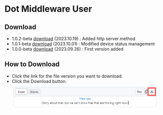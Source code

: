 # Dot Middleware User

## Download
- 1.0.2-beta <a href="dot-middleware-user-1.0.2-beta.zip">download</a> (2023.10.19) : Added http server method
- 1.0.1-beta <a href="dot-middleware-user-1.0.1-beta.zip">download</a> (2023.10.01) : Modified device status management
- 1.0.0-beta <a href="dot-middleware-user-1.0.0-beta.zip">download</a> (2023.09.26) : First version added

## How to Download
 - Click the link for the file version you want to download.  
 - Click the Download button.  
   ![download](images/download.gif)